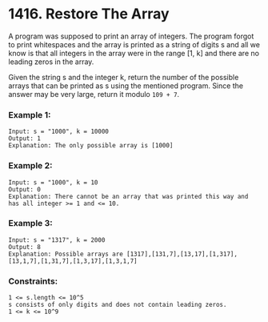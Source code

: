 # 1416. Restore The Array

A program was supposed to print an array of integers. The program forgot to print whitespaces and the array is printed as a string of digits s and all we know is that all integers in the array were in the range [1, k] and there are no leading zeros in the array.

Given the string s and the integer k, return the number of the possible arrays that can be printed as s using the mentioned program. Since the answer may be very large, return it modulo `109 + 7`.

 

### Example 1:
```
Input: s = "1000", k = 10000
Output: 1
Explanation: The only possible array is [1000]
```
### Example 2:
```
Input: s = "1000", k = 10
Output: 0
Explanation: There cannot be an array that was printed this way and has all integer >= 1 and <= 10.
```
### Example 3:
```
Input: s = "1317", k = 2000
Output: 8
Explanation: Possible arrays are [1317],[131,7],[13,17],[1,317],[13,1,7],[1,31,7],[1,3,17],[1,3,1,7]
```

### Constraints:
```
1 <= s.length <= 10^5
s consists of only digits and does not contain leading zeros.
1 <= k <= 10^9
```
